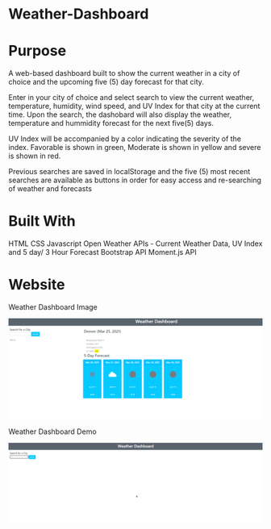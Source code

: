 # Weather-Dashboard

# Purpose
A web-based dashboard built to show the current weather in a city of choice and the upcoming five (5) day forecast for that city.

Enter in your city of choice and select search to view the current weather, temperature, humidity, wind speed, and UV Index for that city at the current time. Upon the search, the dashobard will also display the weather, temperature and hummidity forecast for the next five(5) days.

UV Index will be accompanied by a color indicating the severity of the index. Favorable is shown in green, Moderate is shown in yellow and severe is shown in red.

Previous searches are saved in localStorage and the five (5) most recent searches are available as buttons in order for easy access and re-searching of weather and forecasts

# Built With
HTML
CSS
Javascript
Open Weather APIs - Current Weather Data, UV Index and 5 day/ 3 Hour Forecast
Bootstrap API
Moment.js API

# Website

Weather Dashboard Image

![demo.gif](./assets/image/Demo.png)

Weather Dashboard Demo

![demo2.gif](./assets/image/demo2.gif)